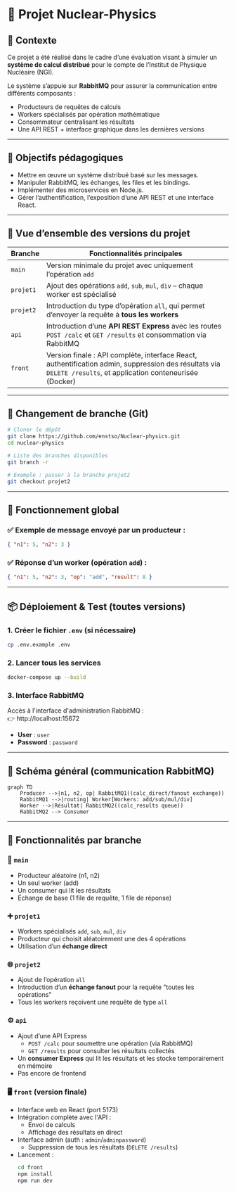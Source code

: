 # 🧠 Projet Nuclear-Physics

## 📘 Contexte

Ce projet a été réalisé dans le cadre d’une évaluation visant à simuler un **système de calcul distribué** pour le compte de l’Institut de Physique Nucléaire (NGI).

Le système s’appuie sur **RabbitMQ** pour assurer la communication entre différents composants :
- Producteurs de requêtes de calculs
- Workers spécialisés par opération mathématique
- Consommateur centralisant les résultats
- Une API REST + interface graphique dans les dernières versions

---

## 🎯 Objectifs pédagogiques

- Mettre en œuvre un système distribué basé sur les messages.
- Manipuler RabbitMQ, les échanges, les files et les bindings.
- Implémenter des microservices en Node.js.
- Gérer l’authentification, l’exposition d’une API REST et une interface React.

---

## 🔁 Vue d’ensemble des versions du projet

| Branche        | Fonctionnalités principales                                                                                                                                     |
|----------------|-----------------------------------------------------------------------------------------------------------------------------------------------------------------|
| `main`         | Version minimale du projet avec uniquement l’opération `add`                                                                                                   |
| `projet1`      | Ajout des opérations `add`, `sub`, `mul`, `div` – chaque worker est spécialisé                                                                                  |
| `projet2`      | Introduction du type d’opération `all`, qui permet d’envoyer la requête à **tous les workers**                                                                 |
| `api`          | Introduction d’une **API REST Express** avec les routes `POST /calc` et `GET /results` et consommation via RabbitMQ                                           |
| `front`        | Version finale : API complète, interface React, authentification admin, suppression des résultats via `DELETE /results`, et application conteneurisée (Docker) |

---

## 🔀 Changement de branche (Git)

```bash
# Cloner le dépôt
git clone https://github.com/enstso/Nuclear-physics.git
cd nuclear-physics

# Liste des branches disponibles
git branch -r

# Exemple : passer à la branche projet2
git checkout projet2
```

---

## 🧪 Fonctionnement global

### ✅ Exemple de message envoyé par un producteur :

```json
{ "n1": 5, "n2": 3 }
```

### ✅ Réponse d’un worker (opération `add`) :

```json
{ "n1": 5, "n2": 3, "op": "add", "result": 8 }
```

---

## 📦 Déploiement & Test (toutes versions)

### 1. Créer le fichier `.env` (si nécessaire)

```bash
cp .env.example .env
```

### 2. Lancer tous les services

```bash
docker-compose up --build
```

### 3. Interface RabbitMQ

Accès à l'interface d'administration RabbitMQ :  
👉 http://localhost:15672  
- **User** : `user`
- **Password** : `password`

---

## 🧠 Schéma général (communication RabbitMQ)

```mermaid
graph TD
    Producer -->|n1, n2, op| RabbitMQ1((calc_direct/fanout exchange))
    RabbitMQ1 -->|routing| Worker[Workers: add/sub/mul/div]
    Worker -->|Résultat| RabbitMQ2((calc_results queue))
    RabbitMQ2 --> Consumer
```

---

## 🧩 Fonctionnalités par branche

### 🌱 `main`
- Producteur aléatoire (n1, n2)
- Un seul worker (add)
- Un consumer qui lit les résultats
- Échange de base (1 file de requête, 1 file de réponse)

### ➕ `projet1`
- Workers spécialisés `add`, `sub`, `mul`, `div`
- Producteur qui choisit aléatoirement une des 4 opérations
- Utilisation d’un **échange direct**

### 🌐 `projet2`
- Ajout de l’opération `all`
- Introduction d’un **échange fanout** pour la requête "toutes les opérations"
- Tous les workers reçoivent une requête de type `all`

### ⚙️ `api`
- Ajout d’une API Express
  - `POST /calc` pour soumettre une opération (via RabbitMQ)
  - `GET /results` pour consulter les résultats collectés
- Un **consumer Express** qui lit les résultats et les stocke temporairement en mémoire
- Pas encore de frontend

### 🖥️ `front` (version finale)
- Interface web en React (port 5173)
- Intégration complète avec l'API :
  - Envoi de calculs
  - Affichage des résultats en direct
- Interface admin (auth : `admin`/`adminpassword`)
  - Suppression de tous les résultats (`DELETE /results`)
- Lancement :
  ```bash
  cd front
  npm install
  npm run dev
  ```




